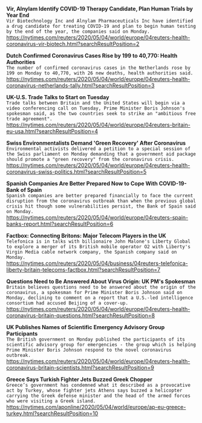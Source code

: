 **Vir, Alnylam Identify COVID-19 Therapy Candidate, Plan Human Trials by Year End**\
`Vir Biotechnology Inc and Alnylam Pharmaceuticals Inc have identified a drug candidate for treating COVID-19 and plan to begin human testing by the end of the year, the companies said on Monday.`\
https://nytimes.com/reuters/2020/05/04/world/europe/04reuters-health-coronavirus-vir-biotech.html?searchResultPosition=2

**Dutch Confirmed Coronavirus Cases Rise by 199 to 40,770: Health Authorities**\
`The number of confirmed coronavirus cases in the Netherlands rose by 199 on Monday to 40,770, with 26 new deaths, health authorities said.`\
https://nytimes.com/reuters/2020/05/04/world/europe/04reuters-health-coronavirus-netherlands-tally.html?searchResultPosition=3

**UK-U.S. Trade Talks to Start on Tuesday**\
`Trade talks between Britain and the United States will begin via a video conferencing call on Tuesday, Prime Minister Boris Johnson's spokesman said, as the two countries seek to strike an "ambitious free trade agreement".`\
https://nytimes.com/reuters/2020/05/04/world/europe/04reuters-britain-eu-usa.html?searchResultPosition=4

**Swiss Environmentalists Demand 'Green Recovery' After Coronavirus**\
`Environmental activists delivered a petition to a special session of the Swiss parliament on Monday demanding that a government aid package should promote a "green recovery" from the coronavirus crisis.`\
https://nytimes.com/reuters/2020/05/04/world/europe/04reuters-health-coronavirus-swiss-politics.html?searchResultPosition=5

**Spanish Companies Are Better Prepared Now to Cope With COVID-19-Bank of Spain**\
`Spanish companies are better prepared financially to face the current disruption from the coronavirus outbreak than when the previous global crisis hit though some vulnerabilities persist, the Bank of Spain said on Monday.`\
https://nytimes.com/reuters/2020/05/04/world/europe/04reuters-spain-banks-report.html?searchResultPosition=6

**Factbox: Connecting Britons: Major Telecom Players in the UK**\
`Telefonica is in talks with billionaire John Malone's Liberty Global to explore a merger of its British mobile operator O2 with Liberty's Virgin Media cable network company, the Spanish company said on Monday.`\
https://nytimes.com/reuters/2020/05/04/business/04reuters-telefonica-liberty-britain-telecoms-factbox.html?searchResultPosition=7

**Questions Need to Be Answered About Virus Origin: UK PM's Spokesman**\
`Britain believes questions need to be answered about the origin of the coronavirus, a spokesman for Prime Minister Boris Johnson said on Monday, declining to comment on a report that a U.S.-led intelligence consortium had accused Beijing of a cover-up.   `\
https://nytimes.com/reuters/2020/05/04/world/europe/04reuters-health-coronavirus-britain-questions.html?searchResultPosition=8

**UK Publishes Names of Scientific Emergency Advisory Group Participants**\
`The British government on Monday published the participants of its scientific advisory group for emergencies - the group which is helping Prime Minister Boris Johnson respond to the novel coronavirus outbreak.`\
https://nytimes.com/reuters/2020/05/04/world/europe/04reuters-health-coronavirus-britain-scientists.html?searchResultPosition=9

**Greece Says Turkish Fighter Jets Buzzed Greek Chopper**\
`Greece’s government has condemned what it described as a provocative act by Turkey, whose fighter jets Athens says buzzed a helicopter carrying the Greek defense minister and the head of the armed forces who were visiting a Greek island.`\
https://nytimes.com/aponline/2020/05/04/world/europe/ap-eu-greece-turkey.html?searchResultPosition=10

